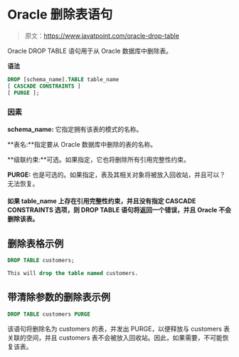 # Oracle 删除表语句

> 原文：<https://www.javatpoint.com/oracle-drop-table>

Oracle DROP TABLE 语句用于从 Oracle 数据库中删除表。

**语法**

```sql
DROP [schema_name].TABLE table_name
[ CASCADE CONSTRAINTS ]
[ PURGE ]; 

```

### 因素

**schema_name:** 它指定拥有该表的模式的名称。

**表名:**指定要从 Oracle 数据库中删除的表的名称。

**级联约束:**可选。如果指定，它也将删除所有引用完整性约束。

**PURGE:** 也是可选的。如果指定，表及其相关对象将被放入回收站，并且可以？无法恢复。

#### 如果 table_name 上存在引用完整性约束，并且没有指定 CASCADE CONSTRAINTS 选项，则 DROP TABLE 语句将返回一个错误，并且 Oracle 不会删除该表。

## 删除表格示例

```sql
DROP TABLE customers;

```

```sql
This will drop the table named customers. 

```

## 带清除参数的删除表示例

```sql
DROP TABLE customers PURGE

```

该语句将删除名为 customers 的表，并发出 PURGE，以便释放与 customers 表关联的空间，并且 customers 表不会被放入回收站。因此，如果需要，不可能恢复该表。